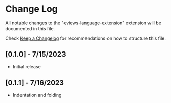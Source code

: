 # Change Log

All notable changes to the "eviews-language-extension" extension will be documented in this file.

Check [Keep a Changelog](http://keepachangelog.com/) for recommendations on how to structure this file.

## [0.1.0] - 7/15/2023

- Initial release

## [0.1.1] - 7/16/2023

- Indentation and folding